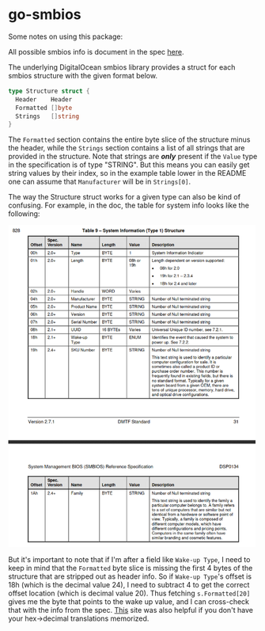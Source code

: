 # go-smbios

Some notes on using this package:

All possible smbios info is document in the spec [here](https://www.dmtf.org/sites/default/files/standards/documents/DSP0134_2.7.1.pdf).

The underlying DigitalOcean smbios library provides a struct for each smbios structure with the given format below.

```go
type Structure struct {
  Header    Header
  Formatted []byte
  Strings   []string
}
```

The `Formatted` section contains the entire byte slice of the structure minus the header, while the `Strings` section contains a list of all strings that are provided in the structure.
Note that strings are _**only**_ present if the `Value` type in the specification is of type "STRING".
But this means you can easily get string values by their index, so in the example table lower in the README one can assume that `Manufacturer` will be in `Strings[0]`.

The way the Structure struct works for a given type can also be kind of confusing.
For example, in the doc, the table for system info looks like the following:

<img src="docs/img/system info table.png" width="500">

But it's important to note that if I'm after a field like `Wake-up Type`, I need to keep in mind that the `Formatted` byte slice is missing the first 4 bytes of the structure that are stripped out as header info.
So if `Wake-up Type`'s offset is 18h (which is the decimal value 24), I need to subtract 4 to get the correct offset location (which is decimal value 20).
Thus fetching `s.Formatted[20]` gives me the byte that points to the wake up value, and I can cross-check that with the info from the spec.
[This](https://www.prepressure.com/library/technology/ascii-binary-hex) site was also helpful if you don't have your hex->decimal translations memorized.

